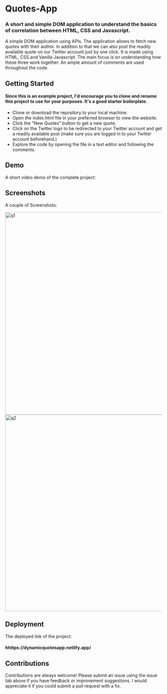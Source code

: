 # Quotes-App

### A short and simple DOM application to understand the basics of correlation between HTML, CSS and Javascript. 

A simple DOM application using APIs. The application allows to fetch new quotes with their author. In addition to that we can also post the readily available quote on our Twitter account just by one click. It is made using HTML, CSS and Vanilla Javascript. The main focus is on understanding how these three work together. An ample amount of comments are used throughout the code. 


## Getting Started

#### Since this is an example project, I'd encourage you to clone and rename this project to use for your purposes. It's a good starter boilerplate.

* Clone or download the repository to your local machine.
* Open the index.html file in your preferred browser to view the website.
* Click the "New Quotes" button to get a new quote.
* Click on the Twitter logo to be redirected to your Twitter account and get a readily available post (make sure you are logged in to your         Twitter account beforehand.)
* Explore the code by opening the file in a text editor and following the comments.






## Demo

A short video demo of the complete project:




## Screenshots

A couple of Screenshots:


<img width="650" alt="q1" src="https://user-images.githubusercontent.com/112818778/220021694-b999f61c-2046-42f3-b30e-08662a561b95.png">


<img width="631" alt="q2" src="https://user-images.githubusercontent.com/112818778/220021723-9b998ff0-a64a-49e4-97f7-a7a5cebe9402.png">



## Deployment

The deployed link of the project: 
#### hhttps://dynamicquotesapp.netlify.app/

## Contributions

Contributions are always welcome! Please submit an issue using the issue tab above if you have feedback or improvement suggestions. I would appreciate it if you could submit a pull request with a fix.
